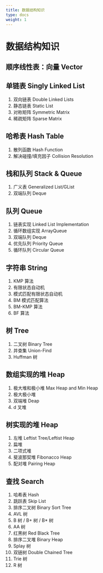 ```yaml
---
title: 数据结构知识
type: docs
weight: 1
---
```


# 数据结构知识

## 顺序线性表：向量 Vector

## 单链表 Singly Linked List

1. 双向链表 Double Linked Lists
2. 静态链表 Static List
3. 对称矩阵 Symmetric Matrix
4. 稀疏矩阵 Sparse Matrix

## 哈希表 Hash Table

1. 散列函数 Hash Function
2. 解决碰撞/填充因子 Collision Resolution

## 栈和队列 Stack & Queue

1. 广义表 Generalized List/GList
2. 双端队列 Deque

## 队列 Queue

1. 链表实现 Linked List Implementation
2. 循环数组实现 ArrayQueue
3. 双端队列 Deque
4. 优先队列 Priority Queue
5. 循环队列 Circular Queue

## 字符串 String

1. KMP 算法
2. 有限状态自动机
3. 模式匹配有限状态自动机
4. BM 模式匹配算法
5. BM-KMP 算法
6. BF 算法

## 树 Tree

1. 二叉树 Binary Tree
2. 并查集 Union-Find
3. Huffman 树

## 数组实现的堆 Heap

1. 极大堆和极小堆 Max Heap and Min Heap
2. 极大极小堆
3. 双端堆 Deap
4. d 叉堆

## 树实现的堆 Heap

1. 左堆 Leftist Tree/Leftist Heap
2. 扁堆
3. 二项式堆
4. 斐波那契堆 Fibonacco Heap
5. 配对堆 Pairing Heap

## 查找 Search

1. 哈希表 Hash
2. 跳跃表 Skip List
3. 排序二叉树 Binary Sort Tree
4. AVL 树
5. B 树 / B+ 树 / B* 树
6. AA 树
7. 红黑树 Red Black Tree
8. 排序二叉堆 Binary Heap
9. Splay 树
10. 双链树 Double Chained Tree
11. Trie 树
12. R 树

